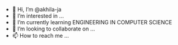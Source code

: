 - 👋 Hi, I’m @akhila-ja
- 👀 I’m interested in ...
- 🌱 I’m currently learning ENGINEERING IN COMPUTER SCIENCE
- 💞️ I’m looking to collaborate on ...
- 📫 How to reach me ...

<!---
akhila-ja/akhila-ja is a ✨ special ✨ repository because its `README.md` (this file) appears on your GitHub profile.
You can click the Preview link to take a look at your changes.
--->
